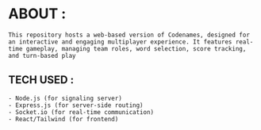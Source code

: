 # ABOUT :

    This repository hosts a web-based version of Codenames, designed for an interactive and engaging multiplayer experience. It features real-time gameplay, managing team roles, word selection, score tracking, and turn-based play 

## TECH USED :
    - Node.js (for signaling server)
    - Express.js (for server-side routing)
    - Socket.io (for real-time communication)
    - React/Tailwind (for frontend)
